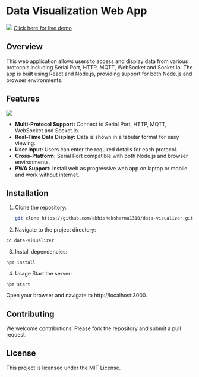 # Data Visualization Web App

<div width="100%">
   <image src="./client/public/mockup.png" />
   <a href="https://abhisheksharma1310.github.io/data-visualizer" target="_blank">Click here for live demo</a>
</div>

## Overview

This web application allows users to access and display data from various protocols including Serial Port, HTTP, MQTT, WebSocket and Socket.io. The app is built using React and Node.js, providing support for both Node.js and browser environments.

## Features

<div width="100%">
   <image src="./client/public/screenshot.jpeg" />
</div>

- **Multi-Protocol Support:** Connect to Serial Port, HTTP, MQTT, WebSocket and Socket.io.
- **Real-Time Data Display:** Data is shown in a tabular format for easy viewing.
- **User Input:** Users can enter the required details for each protocol.
- **Cross-Platform:** Serial Port compatible with both Node.js and browser environments.
- **PWA Support:** Install web as progressive web app on laptop or mobile and work without internet.

## Installation

1. Clone the repository:

   ```bash
   git clone https://github.com/abhisheksharma1310/data-visualizer.git
   ```

2. Navigate to the project directory:

```
cd data-visualizer
```

3. Install dependencies:

```
npm install
```

4. Usage
   Start the server:

```
npm start
```

Open your browser and navigate to http://localhost:3000.

## Contributing

We welcome contributions! Please fork the repository and submit a pull request.

## License

This project is licensed under the MIT License.
